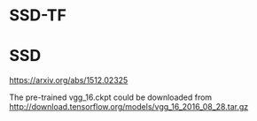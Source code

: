 # SSD-TF

# SSD

https://arxiv.org/abs/1512.02325

The pre-trained vgg_16.ckpt could be downloaded from http://download.tensorflow.org/models/vgg_16_2016_08_28.tar.gz
